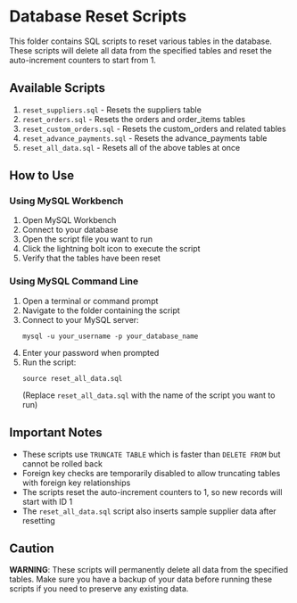 # Database Reset Scripts

This folder contains SQL scripts to reset various tables in the database. These scripts will delete all data from the specified tables and reset the auto-increment counters to start from 1.

## Available Scripts

1. `reset_suppliers.sql` - Resets the suppliers table
2. `reset_orders.sql` - Resets the orders and order_items tables
3. `reset_custom_orders.sql` - Resets the custom_orders and related tables
4. `reset_advance_payments.sql` - Resets the advance_payments table
5. `reset_all_data.sql` - Resets all of the above tables at once

## How to Use

### Using MySQL Workbench

1. Open MySQL Workbench
2. Connect to your database
3. Open the script file you want to run
4. Click the lightning bolt icon to execute the script
5. Verify that the tables have been reset

### Using MySQL Command Line

1. Open a terminal or command prompt
2. Navigate to the folder containing the script
3. Connect to your MySQL server:
   ```
   mysql -u your_username -p your_database_name
   ```
4. Enter your password when prompted
5. Run the script:
   ```
   source reset_all_data.sql
   ```
   (Replace `reset_all_data.sql` with the name of the script you want to run)

## Important Notes

- These scripts use `TRUNCATE TABLE` which is faster than `DELETE FROM` but cannot be rolled back
- Foreign key checks are temporarily disabled to allow truncating tables with foreign key relationships
- The scripts reset the auto-increment counters to 1, so new records will start with ID 1
- The `reset_all_data.sql` script also inserts sample supplier data after resetting

## Caution

**WARNING**: These scripts will permanently delete all data from the specified tables. Make sure you have a backup of your data before running these scripts if you need to preserve any existing data.
